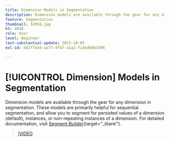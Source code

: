 ```yaml
---
title: Dimension Models in Segmentation
description: Dimension models are available through the gear for any dimension in segmentation. These models are primarily helpful for sequential segmentation, and allow you to segment for persisted values of a dimension (default), instances, or non-repeating instances of a dimension.
feature: Segmentation
thumbnail: 32958.jpg
kt: 4846
role: User
level: Beginner
last-substantial-update: 2023-10-05
exl-id: d42f74a9-aa77-4f47-a1a2-f14bd6061996

---
```

# [!UICONTROL Dimension] Models in Segmentation

Dimension models are available through the gear for any dimension in segmentation. These models are primarily helpful for sequential segmentation, and allow you to segment for persisted values of a dimension (default), instances, or non-repeating instances of a dimension. For detailed documentation, visit [Segment Builder](https://experienceleague.adobe.com/docs/analytics/components/segmentation/segmentation-workflow/seg-build.html){target="_blank"}.

>[!VIDEO](https://video.tv.adobe.com/v/32958/?quality=12&learn=on)
